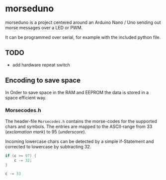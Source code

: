 # morseduno
morseduno is a project centered around an Arduino Nano / Uno sending out morse messages over a LED or PWM.

It can be programmed over serial, for example with the included python file.

## TODO
- add hardware repeat switch

## Encoding to save space
In Order to save space in the RAM and EEPROM the data is stored in a space efficient way.

### Morsecodes.h
The header-file `Morsecodes.h` contains the morse-codes for the supported chars and symbols. The entries are mapped to the ASCII-range from 33 (_exclamation mark_) to 95 (_underscore_).

Incoming lowercase chars can be detected by a simple if-Statement and corrected to lowercase by subtracting 32.
```C++
if (c >= 97) {
	c -= 32;
}

c -= 33
```